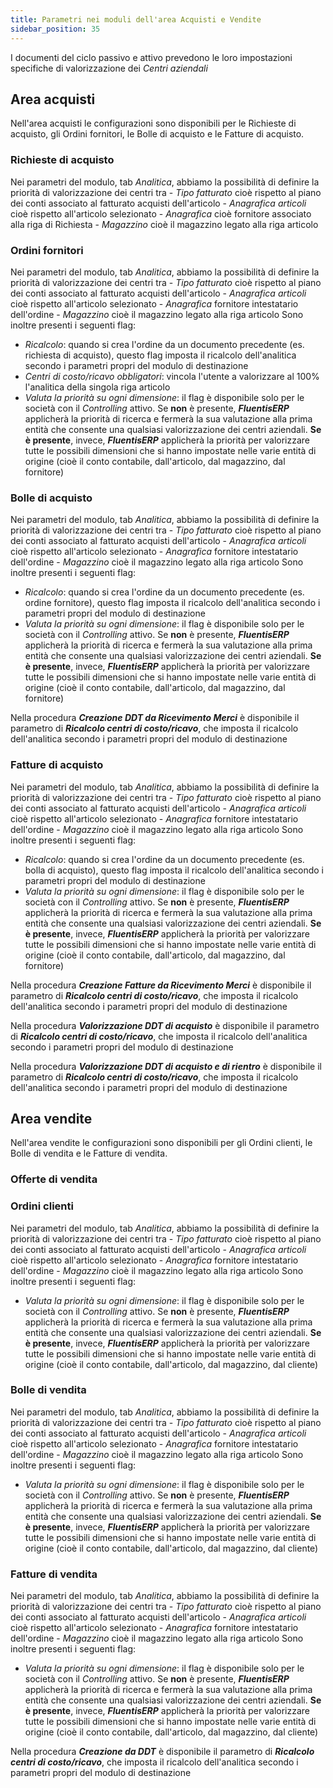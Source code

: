 ```yaml
---
title: Parametri nei moduli dell'area Acquisti e Vendite
sidebar_position: 35
---
```


I documenti del ciclo passivo e attivo prevedono le loro impostazioni specifiche di valorizzazione dei *Centri aziendali*

## Area acquisti
Nell'area acquisti le configurazioni sono disponibili per le Richieste di acquisto, gli Ordini fornitori, le Bolle di acquisto e le Fatture di acquisto.

### Richieste di acquisto
Nei parametri del modulo, tab *Analitica*, abbiamo la possibilità di definire la priorità di valorizzazione dei centri tra
    - *Tipo fatturato* cioè rispetto al piano dei conti associato al fatturato acquisti dell'articolo
    - *Anagrafica articoli* cioè rispetto all'articolo selezionato
    - *Anagrafica* cioè fornitore associato alla riga di Richiesta
    - *Magazzino* cioè il magazzino legato alla riga articolo

### Ordini fornitori
Nei parametri del modulo, tab *Analitica*, abbiamo la possibilità di definire la priorità di valorizzazione dei centri tra
    - *Tipo fatturato* cioè rispetto al piano dei conti associato al fatturato acquisti dell'articolo
    - *Anagrafica articoli* cioè rispetto all'articolo selezionato
    - *Anagrafica* fornitore intestatario dell'ordine
    - *Magazzino* cioè il magazzino legato alla riga articolo
Sono inoltre presenti i seguenti flag:
- *Ricalcolo*: quando si crea l'ordine da un documento precedente (es. richiesta di acquisto), questo flag imposta il ricalcolo dell'analitica secondo i parametri propri del modulo di destinazione
- *Centri di costo/ricavo obbligatori*: vincola l'utente a valorizzare al 100% l'analitica della singola riga articolo
- *Valuta la priorità su ogni dimensione*: il flag è disponibile solo per le società con il *Controlling* attivo. Se **non** è presente, ***FluentisERP*** applicherà la priorità di ricerca e fermerà la sua valutazione alla prima entità che consente una qualsiasi valorizzazione dei centri aziendali. **Se è presente**, invece, ***FluentisERP*** applicherà la priorità per valorizzare tutte le possibili dimensioni che si hanno impostate nelle varie entità di origine (cioè il conto contabile, dall'articolo, dal magazzino, dal fornitore)

### Bolle di acquisto
Nei parametri del modulo, tab *Analitica*, abbiamo la possibilità di definire la priorità di valorizzazione dei centri tra
    - *Tipo fatturato* cioè rispetto al piano dei conti associato al fatturato acquisti dell'articolo
    - *Anagrafica articoli* cioè rispetto all'articolo selezionato
    - *Anagrafica* fornitore intestatario dell'ordine
    - *Magazzino* cioè il magazzino legato alla riga articolo
Sono inoltre presenti i seguenti flag:
- *Ricalcolo*: quando si crea l'ordine da un documento precedente (es. ordine fornitore), questo flag imposta il ricalcolo dell'analitica secondo i parametri propri del modulo di destinazione
- *Valuta la priorità su ogni dimensione*: il flag è disponibile solo per le società con il *Controlling* attivo. Se **non** è presente, ***FluentisERP*** applicherà la priorità di ricerca e fermerà la sua valutazione alla prima entità che consente una qualsiasi valorizzazione dei centri aziendali. **Se è presente**, invece, ***FluentisERP*** applicherà la priorità per valorizzare tutte le possibili dimensioni che si hanno impostate nelle varie entità di origine (cioè il conto contabile, dall'articolo, dal magazzino, dal fornitore)

Nella procedura ***Creazione DDT da Ricevimento Merci*** è disponibile il parametro di ***Ricalcolo centri di costo/ricavo***, che imposta il ricalcolo dell'analitica secondo i parametri propri del modulo di destinazione

### Fatture di acquisto
Nei parametri del modulo, tab *Analitica*, abbiamo la possibilità di definire la priorità di valorizzazione dei centri tra
    - *Tipo fatturato* cioè rispetto al piano dei conti associato al fatturato acquisti dell'articolo
    - *Anagrafica articoli* cioè rispetto all'articolo selezionato
    - *Anagrafica* fornitore intestatario dell'ordine
    - *Magazzino* cioè il magazzino legato alla riga articolo
Sono inoltre presenti i seguenti flag:
- *Ricalcolo*: quando si crea l'ordine da un documento precedente (es. bolla di acquisto), questo flag imposta il ricalcolo dell'analitica secondo i parametri propri del modulo di destinazione
- *Valuta la priorità su ogni dimensione*: il flag è disponibile solo per le società con il *Controlling* attivo. Se **non** è presente, ***FluentisERP*** applicherà la priorità di ricerca e fermerà la sua valutazione alla prima entità che consente una qualsiasi valorizzazione dei centri aziendali. **Se è presente**, invece, ***FluentisERP*** applicherà la priorità per valorizzare tutte le possibili dimensioni che si hanno impostate nelle varie entità di origine (cioè il conto contabile, dall'articolo, dal magazzino, dal fornitore)

Nella procedura ***Creazione Fatture da Ricevimento Merci*** è disponibile il parametro di ***Ricalcolo centri di costo/ricavo***, che imposta il ricalcolo dell'analitica secondo i parametri propri del modulo di destinazione

Nella procedura ***Valorizzazione DDT di acquisto*** è disponibile il parametro di ***Ricalcolo centri di costo/ricavo***, che imposta il ricalcolo dell'analitica secondo i parametri propri del modulo di destinazione

Nella procedura ***Valorizzazione DDT di acquisto e di rientro*** è disponibile il parametro di ***Ricalcolo centri di costo/ricavo***, che imposta il ricalcolo dell'analitica secondo i parametri propri del modulo di destinazione

## Area vendite
Nell'area vendite le configurazioni sono disponibili per gli Ordini clienti, le Bolle di vendita e le Fatture di vendita.

### Offerte di vendita

### Ordini clienti
Nei parametri del modulo, tab *Analitica*, abbiamo la possibilità di definire la priorità di valorizzazione dei centri tra
    - *Tipo fatturato* cioè rispetto al piano dei conti associato al fatturato acquisti dell'articolo
    - *Anagrafica articoli* cioè rispetto all'articolo selezionato
    - *Anagrafica* fornitore intestatario dell'ordine
    - *Magazzino* cioè il magazzino legato alla riga articolo
Sono inoltre presenti i seguenti flag:
- *Valuta la priorità su ogni dimensione*: il flag è disponibile solo per le società con il *Controlling* attivo. Se **non** è presente, ***FluentisERP*** applicherà la priorità di ricerca e fermerà la sua valutazione alla prima entità che consente una qualsiasi valorizzazione dei centri aziendali. **Se è presente**, invece, ***FluentisERP*** applicherà la priorità per valorizzare tutte le possibili dimensioni che si hanno impostate nelle varie entità di origine (cioè il conto contabile, dall'articolo, dal magazzino, dal cliente)

### Bolle di vendita
Nei parametri del modulo, tab *Analitica*, abbiamo la possibilità di definire la priorità di valorizzazione dei centri tra
    - *Tipo fatturato* cioè rispetto al piano dei conti associato al fatturato acquisti dell'articolo
    - *Anagrafica articoli* cioè rispetto all'articolo selezionato
    - *Anagrafica* fornitore intestatario dell'ordine
    - *Magazzino* cioè il magazzino legato alla riga articolo
Sono inoltre presenti i seguenti flag:
- *Valuta la priorità su ogni dimensione*: il flag è disponibile solo per le società con il *Controlling* attivo. Se **non** è presente, ***FluentisERP*** applicherà la priorità di ricerca e fermerà la sua valutazione alla prima entità che consente una qualsiasi valorizzazione dei centri aziendali. **Se è presente**, invece, ***FluentisERP*** applicherà la priorità per valorizzare tutte le possibili dimensioni che si hanno impostate nelle varie entità di origine (cioè il conto contabile, dall'articolo, dal magazzino, dal cliente)

### Fatture di vendita
Nei parametri del modulo, tab *Analitica*, abbiamo la possibilità di definire la priorità di valorizzazione dei centri tra
    - *Tipo fatturato* cioè rispetto al piano dei conti associato al fatturato acquisti dell'articolo
    - *Anagrafica articoli* cioè rispetto all'articolo selezionato
    - *Anagrafica* fornitore intestatario dell'ordine
    - *Magazzino* cioè il magazzino legato alla riga articolo
Sono inoltre presenti i seguenti flag:
- *Valuta la priorità su ogni dimensione*: il flag è disponibile solo per le società con il *Controlling* attivo. Se **non** è presente, ***FluentisERP*** applicherà la priorità di ricerca e fermerà la sua valutazione alla prima entità che consente una qualsiasi valorizzazione dei centri aziendali. **Se è presente**, invece, ***FluentisERP*** applicherà la priorità per valorizzare tutte le possibili dimensioni che si hanno impostate nelle varie entità di origine (cioè il conto contabile, dall'articolo, dal magazzino, dal cliente)

Nella procedura ***Creazione da DDT*** è disponibile il parametro di ***Ricalcolo centri di costo/ricavo***, che imposta il ricalcolo dell'analitica secondo i parametri propri del modulo di destinazione
